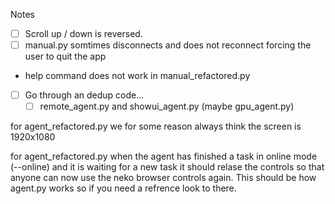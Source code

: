 Notes
- [ ] Scroll up / down is reversed.
- [ ] manual.py somtimes disconnects and does not reconnect forcing the user to quit the app
- help command does not work in manual_refactored.py

- [ ] Go through an dedup code...
  - [ ] remote_agent.py and showui_agent.py (maybe gpu_agent.py)

for agent_refactored.py we for some reason always think the screen is 1920x1080

for agent_refactored.py when the agent has finished a task in online mode (--online) and it is waiting for a new task it should relase the controls so that anyone can now use the neko browser controls again. This should be how agent.py works so if you need a refrence look to there.
